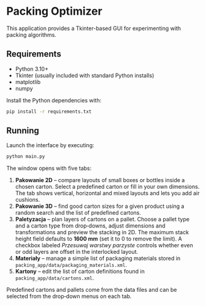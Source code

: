 # Packing Optimizer

This application provides a Tkinter-based GUI for experimenting with packing algorithms.

## Requirements
- Python 3.10+
- Tkinter (usually included with standard Python installs)
- matplotlib
- numpy

Install the Python dependencies with:
```bash
pip install -r requirements.txt
```

## Running
Launch the interface by executing:
```bash
python main.py
```
The window opens with five tabs:

1. **Pakowanie 2D** – compare layouts of small boxes or bottles inside a chosen carton. Select a predefined carton or fill in your own dimensions. The tab shows vertical, horizontal and mixed layouts and lets you add air cushions.
2. **Pakowanie 3D** – find good carton sizes for a given product using a random search and the list of predefined cartons.
3. **Paletyzacja** – plan layers of cartons on a pallet. Choose a pallet type and a carton type from drop‑downs, adjust dimensions and transformations and preview the stacking in 2D. The maximum stack height field defaults to **1600&nbsp;mm** (set it to 0 to remove the limit). A checkbox labeled *Przesuwaj warstwy parzyste* controls whether even or odd layers are offset in the interlocked layout.
4. **Materiały** – manage a simple list of packaging materials stored in
   `packing_app/data/packaging_materials.xml`.
5. **Kartony** – edit the list of carton definitions found in
   `packing_app/data/cartons.xml`.

Predefined cartons and pallets come from the data files and can be selected from the drop‑down menus on each tab.
